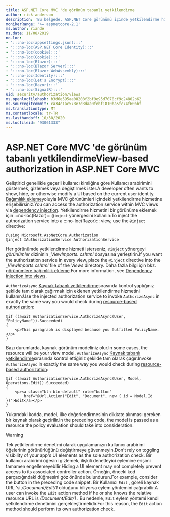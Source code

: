 ```yaml
---
title: ASP.NET Core MVC 'de görünüm tabanlı yetkilendirme
author: rick-anderson
description: 'Bu belgede, ASP.NET Core görünümü içinde yetkilendirme hizmetinin nasıl ekleneceği ve kullanılacağı gösterilir :::no-loc(Razor)::: .'
monikerRange: '>= aspnetcore-2.1'
ms.author: riande
ms.date: 11/08/2019
no-loc:
- ':::no-loc(appsettings.json):::'
- ':::no-loc(ASP.NET Core Identity):::'
- ':::no-loc(cookie):::'
- ':::no-loc(Cookie):::'
- ':::no-loc(Blazor):::'
- ':::no-loc(Blazor Server):::'
- ':::no-loc(Blazor WebAssembly):::'
- ':::no-loc(Identity):::'
- ":::no-loc(Let's Encrypt):::"
- ':::no-loc(Razor):::'
- ':::no-loc(SignalR):::'
uid: security/authorization/views
ms.openlocfilehash: b3d6e595aa08208f2bf9e95d7070cf9c24802b62
ms.sourcegitcommit: ca34c1ac578e7d3daa0febf1810ba5fc74f60bbf
ms.translationtype: MT
ms.contentlocale: tr-TR
ms.lasthandoff: 10/30/2020
ms.locfileid: "93061333"
---
```

# <a name="view-based-authorization-in-aspnet-core-mvc"></a><span data-ttu-id="c0f72-103">ASP.NET Core MVC 'de görünüm tabanlı yetkilendirme</span><span class="sxs-lookup"><span data-stu-id="c0f72-103">View-based authorization in ASP.NET Core MVC</span></span>

<span data-ttu-id="c0f72-104">Geliştirici genellikle geçerli kullanıcı kimliğine göre Kullanıcı arabirimini göstermek, gizlemek veya değiştirmek ister.</span><span class="sxs-lookup"><span data-stu-id="c0f72-104">A developer often wants to show, hide, or otherwise modify a UI based on the current user identity.</span></span> <span data-ttu-id="c0f72-105">[Bağımlılık ekleme](xref:fundamentals/dependency-injection)yoluyla MVC görünümleri içindeki yetkilendirme hizmetine erişebilirsiniz.</span><span class="sxs-lookup"><span data-stu-id="c0f72-105">You can access the authorization service within MVC views via [dependency injection](xref:fundamentals/dependency-injection).</span></span> <span data-ttu-id="c0f72-106">Yetkilendirme hizmetini bir görünüme eklemek için :::no-loc(Razor)::: `@inject` yönergesini kullanın:</span><span class="sxs-lookup"><span data-stu-id="c0f72-106">To inject the authorization service into a :::no-loc(Razor)::: view, use the `@inject` directive:</span></span>

```cshtml
@using Microsoft.AspNetCore.Authorization
@inject IAuthorizationService AuthorizationService
```

<span data-ttu-id="c0f72-107">Her görünümde yetkilendirme hizmeti isterseniz, `@inject` yönergeyi *görünümler* dizininin *_ViewImports. cshtml* dosyasına yerleştirin.</span><span class="sxs-lookup"><span data-stu-id="c0f72-107">If you want the authorization service in every view, place the `@inject` directive into the *_ViewImports.cshtml* file of the *Views* directory.</span></span> <span data-ttu-id="c0f72-108">Daha fazla bilgi için bkz. [görünümlere bağımlılık ekleme](xref:mvc/views/dependency-injection).</span><span class="sxs-lookup"><span data-stu-id="c0f72-108">For more information, see [Dependency injection into views](xref:mvc/views/dependency-injection).</span></span>

<span data-ttu-id="c0f72-109">`AuthorizeAsync` [Kaynak tabanlı yetkilendirme](xref:security/authorization/resourcebased#security-authorization-resource-based-imperative)sırasında kontrol yaptığınız şekilde tam olarak çağırmak için eklenen yetkilendirme hizmetini kullanın:</span><span class="sxs-lookup"><span data-stu-id="c0f72-109">Use the injected authorization service to invoke `AuthorizeAsync` in exactly the same way you would check during [resource-based authorization](xref:security/authorization/resourcebased#security-authorization-resource-based-imperative):</span></span>

```cshtml
@if ((await AuthorizationService.AuthorizeAsync(User, "PolicyName")).Succeeded)
{
    <p>This paragraph is displayed because you fulfilled PolicyName.</p>
}
```

<span data-ttu-id="c0f72-110">Bazı durumlarda, kaynak görünüm modeliniz olur.</span><span class="sxs-lookup"><span data-stu-id="c0f72-110">In some cases, the resource will be your view model.</span></span> <span data-ttu-id="c0f72-111">`AuthorizeAsync` [Kaynak tabanlı yetkilendirme](xref:security/authorization/resourcebased#security-authorization-resource-based-imperative)sırasında kontrol ettiğiniz şekilde tam olarak çağır:</span><span class="sxs-lookup"><span data-stu-id="c0f72-111">Invoke `AuthorizeAsync` in exactly the same way you would check during [resource-based authorization](xref:security/authorization/resourcebased#security-authorization-resource-based-imperative):</span></span>

```cshtml
@if ((await AuthorizationService.AuthorizeAsync(User, Model, Operations.Edit)).Succeeded)
{
    <p><a class="btn btn-default" role="button"
        href="@Url.Action("Edit", "Document", new { id = Model.Id })">Edit</a></p>
}
```

<span data-ttu-id="c0f72-112">Yukarıdaki kodda, model, ilke değerlendirmesinin dikkate alınması gereken bir kaynak olarak geçirilir.</span><span class="sxs-lookup"><span data-stu-id="c0f72-112">In the preceding code, the model is passed as a resource the policy evaluation should take into consideration.</span></span>

> [!WARNING]
> <span data-ttu-id="c0f72-113">Tek yetkilendirme denetimi olarak uygulamanızın kullanıcı arabirimi öğelerinin görünürlüğünü değiştirmeye güvenmeyin.</span><span class="sxs-lookup"><span data-stu-id="c0f72-113">Don't rely on toggling visibility of your app's UI elements as the sole authorization check.</span></span> <span data-ttu-id="c0f72-114">Bir kullanıcı arabirimi öğesini gizlemek, ilişkili denetleyici eylemine erişimi tamamen engellemeyebilir.</span><span class="sxs-lookup"><span data-stu-id="c0f72-114">Hiding a UI element may not completely prevent access to its associated controller action.</span></span> <span data-ttu-id="c0f72-115">Örneğin, önceki kod parçacığındaki düğmesini göz önünde bulundurun.</span><span class="sxs-lookup"><span data-stu-id="c0f72-115">For example, consider the button in the preceding code snippet.</span></span> <span data-ttu-id="c0f72-116">Bir Kullanıcı `Edit` , göreli kaynak URL 'si */Document/Edit/1* olduğunu biliyorsa eylem yöntemini çağırabilir.</span><span class="sxs-lookup"><span data-stu-id="c0f72-116">A user can invoke the `Edit` action method if he or she knows the relative resource URL is */Document/Edit/1* .</span></span> <span data-ttu-id="c0f72-117">Bu nedenle, `Edit` eylem yöntemi kendi yetkilendirme denetimini gerçekleştirmelidir.</span><span class="sxs-lookup"><span data-stu-id="c0f72-117">For this reason, the `Edit` action method should perform its own authorization check.</span></span>
